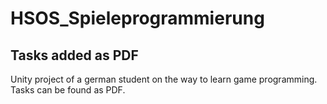 # HSOS_Spieleprogrammierung
 
## Tasks added as PDF
 
Unity project of a german student on the way to learn game programming. Tasks can be found as PDF.
 
